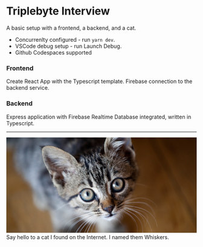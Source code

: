 # Triplebyte Interview
A basic setup with a frontend, a backend, and a cat.
* Concurrenlty configured - run `yarn dev`.
* VSCode debug setup - run Launch Debug.
* Github Codespaces supported
### Frontend
Create React App with the Typescript template. Firebase connection to the backend service.
### Backend
Express application with Firebase Realtime Database integrated, written in Typescript.

---
![Whiskers](/packages/frontend/public/images/cat.png "Whiskers")
Say hello to a cat I found on the Internet. I named them Whiskers.
